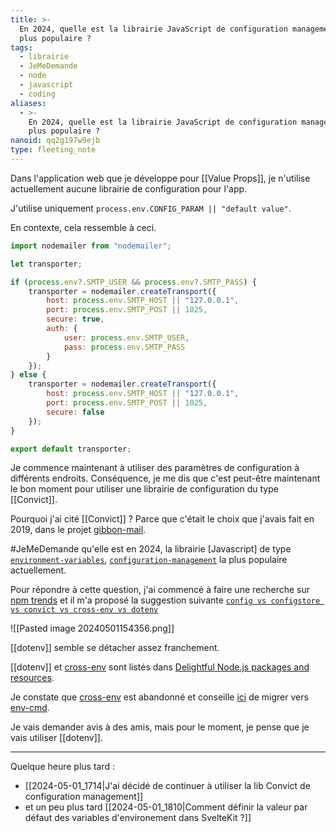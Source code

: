 ```yaml
---
title: >-
  En 2024, quelle est la librairie JavaScript de configuration management la
  plus populaire ?
tags:
  - librairie
  - JeMeDemande
  - node
  - javascript
  - coding
aliases:
  - >-
    En 2024, quelle est la librairie JavaScript de configuration management la
    plus populaire ?
nanoid: qq2g197w9ejb
type: fleeting_note
---
```

Dans l'application web que je développe pour [[Value Props]], je n'utilise actuellement aucune librairie de configuration pour l'app.

J'utilise uniquement `process.env.CONFIG_PARAM || "default value"`.

En contexte, cela ressemble à ceci.

```javascript
import nodemailer from "nodemailer";

let transporter;

if (process.env?.SMTP_USER && process.env?.SMTP_PASS) {
    transporter = nodemailer.createTransport({
        host: process.env.SMTP_HOST || "127.0.0.1",
        port: process.env.SMTP_POST || 1025,
        secure: true,
        auth: {
            user: process.env.SMTP_USER,
            pass: process.env.SMTP_PASS
        }
    });
} else {
    transporter = nodemailer.createTransport({
        host: process.env.SMTP_HOST || "127.0.0.1",
        port: process.env.SMTP_POST || 1025,
        secure: false
    });
}

export default transporter;
```

Je commence maintenant à utiliser des paramètres de configuration à différents endroits.
Conséquence, je me dis que c'est peut-être maintenant le bon moment pour utiliser une librairie de configuration du type [[Convict]].

Pourquoi j'ai cité [[Convict]] ? Parce que c'était le choix que j'avais fait en 2019, dans le projet [gibbon-mail](https://github.com/stephane-klein/gibbon-mail).

#JeMeDemande qu'elle est en 2024, la librairie [Javascript] de type [`environment-variables`](https://github.com/topics/environment-variables), [`configuration-management`](https://github.com/topics/configuration-management) la plus populaire actuellement.

Pour répondre à cette question, j'ai commencé à faire une recherche sur [npm trends](https://npmtrends.com/convict) et il m'a proposé la suggestion suivante [`config vs configstore vs convict vs cross-env vs dotenv`](https://npmtrends.com/config-vs-configstore-vs-convict-vs-cross-env-vs-dotenv)

![[Pasted image 20240501154356.png]]

[[dotenv]] semble se détacher assez franchement.

[[dotenv]] et [cross-env](https://github.com/kentcdodds/cross-env) sont listés dans [Delightful Node.js packages and resources](https://github.com/sindresorhus/awesome-nodejs).

Je constate que [cross-env](https://github.com/kentcdodds/cross-env) est abandonné et conseille [ici](https://github.com/kentcdodds/cross-env#other-solutions) de migrer vers [env-cmd](https://github.com/toddbluhm/env-cmd).

Je vais demander avis à des amis, mais pour le moment, je pense que je vais utiliser [[dotenv]].

---

Quelque heure plus tard : 

- [[2024-05-01_1714|J'ai décidé de continuer à utiliser la lib Convict de configuration management]]
- et un peu plus tard [[2024-05-01_1810|Comment définir la valeur par défaut des variables d'environement dans SvelteKit ?]]
